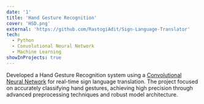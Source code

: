 ```yaml
---
date: '1'
title: 'Hand Gesture Recognition'
cover: 'HSD.png'
external: 'https://github.com/RastogiAdit/Sign-Language-Translator'
tech:
  - Python
  - Convolutional Neural Network
  - Machine Learning
showInProjects: true
---
```


 Developed a Hand Gesture Recognition system using a [Convolutional Neural Network](https://en.wikipedia.org/wiki/Convolutional_neural_network) for real-time sign language translation. The project focused on accurately classifying hand gestures, achieving high precision through advanced preprocessing techniques and robust model architecture.